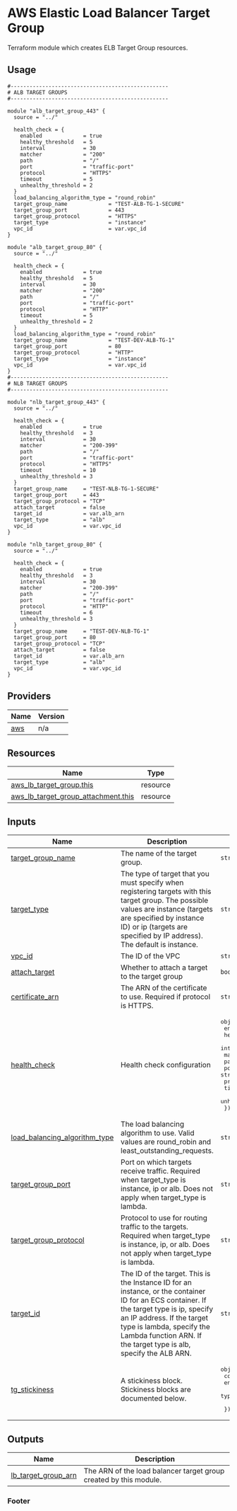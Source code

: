 <!-- BEGIN_TF_DOCS -->

# AWS Elastic Load Balancer Target Group

Terraform module which creates ELB Target Group resources.

## Usage
```hcl
#--------------------------------------------------
# ALB TARGET GROUPS
#--------------------------------------------------

module "alb_target_group_443" {
  source = "../"

  health_check = {
    enabled             = true
    healthy_threshold   = 5
    interval            = 30
    matcher             = "200"
    path                = "/"
    port                = "traffic-port"
    protocol            = "HTTPS"
    timeout             = 5
    unhealthy_threshold = 2
  }
  load_balancing_algorithm_type = "round_robin"
  target_group_name             = "TEST-ALB-TG-1-SECURE"
  target_group_port             = 443
  target_group_protocol         = "HTTPS"
  target_type                   = "instance"
  vpc_id                        = var.vpc_id
}

module "alb_target_group_80" {
  source = "../"

  health_check = {
    enabled             = true
    healthy_threshold   = 5
    interval            = 30
    matcher             = "200"
    path                = "/"
    port                = "traffic-port"
    protocol            = "HTTP"
    timeout             = 5
    unhealthy_threshold = 2
  }
  load_balancing_algorithm_type = "round_robin"
  target_group_name             = "TEST-DEV-ALB-TG-1"
  target_group_port             = 80
  target_group_protocol         = "HTTP"
  target_type                   = "instance"
  vpc_id                        = var.vpc_id
}
#--------------------------------------------------
# NLB TARGET GROUPS
#--------------------------------------------------

module "nlb_target_group_443" {
  source = "../"

  health_check = {
    enabled             = true
    healthy_threshold   = 3
    interval            = 30
    matcher             = "200-399"
    path                = "/"
    port                = "traffic-port"
    protocol            = "HTTPS"
    timeout             = 10
    unhealthy_threshold = 3
  }
  target_group_name     = "TEST-NLB-TG-1-SECURE"
  target_group_port     = 443
  target_group_protocol = "TCP"
  attach_target         = false
  target_id             = var.alb_arn
  target_type           = "alb"
  vpc_id                = var.vpc_id
}

module "nlb_target_group_80" {
  source = "../"

  health_check = {
    enabled             = true
    healthy_threshold   = 3
    interval            = 30
    matcher             = "200-399"
    path                = "/"
    port                = "traffic-port"
    protocol            = "HTTP"
    timeout             = 6
    unhealthy_threshold = 3
  }
  target_group_name     = "TEST-DEV-NLB-TG-1"
  target_group_port     = 80
  target_group_protocol = "TCP"
  attach_target         = false
  target_id             = var.alb_arn
  target_type           = "alb"
  vpc_id                = var.vpc_id
}
```

## Providers

| Name | Version |
|------|---------|
| <a name="provider_aws"></a> [aws](#provider\_aws) | n/a |

## Resources

| Name | Type |
|------|------|
| [aws_lb_target_group.this](https://registry.terraform.io/providers/hashicorp/aws/latest/docs/resources/lb_target_group) | resource |
| [aws_lb_target_group_attachment.this](https://registry.terraform.io/providers/hashicorp/aws/latest/docs/resources/lb_target_group_attachment) | resource |
## Inputs

| Name | Description | Type | Default | Required |
|------|-------------|------|---------|:--------:|
| <a name="input_target_group_name"></a> [target\_group\_name](#input\_target\_group\_name) | The name of the target group. | `string` | n/a | yes |
| <a name="input_target_type"></a> [target\_type](#input\_target\_type) | The type of target that you must specify when registering targets with this target group. The possible values are instance (targets are specified by instance ID) or ip (targets are specified by IP address). The default is instance. | `string` | n/a | yes |
| <a name="input_vpc_id"></a> [vpc\_id](#input\_vpc\_id) | The ID of the VPC | `string` | n/a | yes |
| <a name="input_attach_target"></a> [attach\_target](#input\_attach\_target) | Whether to attach a target to the target group | `bool` | `false` | no |
| <a name="input_certificate_arn"></a> [certificate\_arn](#input\_certificate\_arn) | The ARN of the certificate to use. Required if protocol is HTTPS. | `string` | `null` | no |
| <a name="input_health_check"></a> [health\_check](#input\_health\_check) | Health check configuration | <pre>object({<br>    enabled             = bool<br>    healthy_threshold   = number<br>    interval            = number<br>    matcher             = string<br>    path                = string<br>    port                = string<br>    protocol            = string<br>    timeout             = number<br>    unhealthy_threshold = number<br>  })</pre> | <pre>{<br>  "enabled": true,<br>  "healthy_threshold": null,<br>  "interval": null,<br>  "matcher": null,<br>  "path": null,<br>  "port": null,<br>  "protocol": null,<br>  "timeout": null,<br>  "unhealthy_threshold": null<br>}</pre> | no |
| <a name="input_load_balancing_algorithm_type"></a> [load\_balancing\_algorithm\_type](#input\_load\_balancing\_algorithm\_type) | The load balancing algorithm to use. Valid values are round\_robin and least\_outstanding\_requests. | `string` | `"round_robin"` | no |
| <a name="input_target_group_port"></a> [target\_group\_port](#input\_target\_group\_port) | Port on which targets receive traffic. Required when target\_type is instance, ip or alb. Does not apply when target\_type is lambda. | `string` | `null` | no |
| <a name="input_target_group_protocol"></a> [target\_group\_protocol](#input\_target\_group\_protocol) | Protocol to use for routing traffic to the targets. Required when target\_type is instance, ip, or alb. Does not apply when target\_type is lambda. | `string` | `null` | no |
| <a name="input_target_id"></a> [target\_id](#input\_target\_id) | The ID of the target. This is the Instance ID for an instance, or the container ID for an ECS container. If the target type is ip, specify an IP address. If the target type is lambda, specify the Lambda function ARN. If the target type is alb, specify the ALB ARN. | `string` | `null` | no |
| <a name="input_tg_stickiness"></a> [tg\_stickiness](#input\_tg\_stickiness) | A stickiness block. Stickiness blocks are documented below. | <pre>object({<br>    cookie_duration = number<br>    enabled         = bool<br>    type            = string<br><br>  })</pre> | `null` | no |
## Outputs

| Name | Description |
|------|-------------|
| <a name="output_lb_target_group_arn"></a> [lb\_target\_group\_arn](#output\_lb\_target\_group\_arn) | The ARN of the load balancer target group created by this module. |
### Footer
<!-- END_TF_DOCS -->
